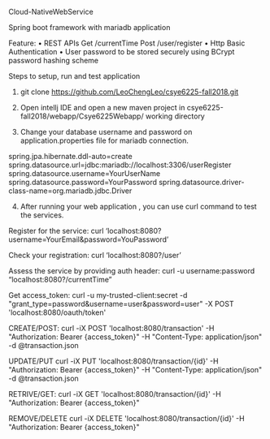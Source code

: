 Cloud-NativeWebService

Spring boot framework with mariadb application

Feature:
• REST APIs
Get    /currentTime
Post   /user/register
• Http Basic Authentication 
• User password to be stored securely using BCrypt password hashing scheme

Steps to setup, run and test application

1.	git clone https://github.com/LeoChengLeo/csye6225-fall2018.git

2.	Open intellj IDE and open a new maven project in csye6225-fall2018/webapp/Csye6225Webapp/ working directory

3.	Change your database username and password on application.properties file for mariadb connection.

spring.jpa.hibernate.ddl-auto=create
spring.datasource.url=jdbc:mariadb://localhost:3306/userRegister
spring.datasource.username=YourUserName
spring.datasource.password=YourPassword
spring.datasource.driver-class-name=org.mariadb.jdbc.Driver


4.	After running your web application , you can use curl command to test the services.

Register for the service:
curl  ‘localhost:8080?username=YourEmail&password=YouPassword’

Check your registration:
curl  ‘localhost:8080?/user’

Assess the service by providing auth header:
curl  -u username:password “localhost:8080?/currentTime”


Get access_token: 
curl -u my-trusted-client:secret  -d "grant_type=password&username=user&password=user" -X POST 'localhost:8080/oauth/token'

CREATE/POST:
curl -iX POST 'localhost:8080/transaction' -H "Authorization: Bearer {access_token}" -H "Content-Type: application/json" -d @transaction.json 

UPDATE/PUT
curl -iX PUT 'localhost:8080/transaction/{id}' -H "Authorization: Bearer {access_token}" -H "Content-Type: application/json" -d @transaction.json

RETRIVE/GET:
curl -iX GET 'localhost:8080/transaction/{id}' -H "Authorization: Bearer {access_token}"

REMOVE/DELETE
curl -iX DELETE 'localhost:8080/transaction/{id}' -H "Authorization: Bearer {access_token}"





